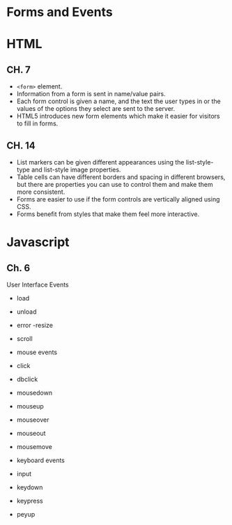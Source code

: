 # Forms and Events
# HTML
## CH. 7
- `<form>` element.
- Information from a form is sent in name/value pairs.
- Each form control is given a name, and the text the
user types in or the values of the options they select
are sent to the server.
- HTML5 introduces new form elements which make it
easier for visitors to fill in forms.
## CH. 14

- List markers can be given different appearances
using the list-style-type and list-style image
properties.
- Table cells can have different borders and spacing in
different browsers, but there are properties you can
use to control them and make them more consistent.
- Forms are easier to use if the form controls are
vertically aligned using CSS.
- Forms benefit from styles that make them feel more
interactive.



# Javascript
## Ch. 6

User Interface Events

- load
- unload
- error -resize
- scroll
- mouse events

- click
- dbclick
- mousedown
- mouseup
- mouseover
- mouseout
 - mousemove
- keyboard events

- input
- keydown
- keypress
- peyup